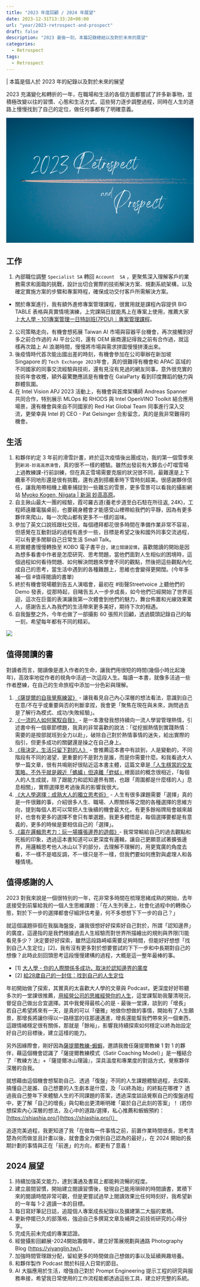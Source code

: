 ```yaml
---
title: "2023 年度回顧 / 2024 年展望"
date: 2023-12-31T13:33:28+08:00
url: "year/2023-retrospect-and-prospect"
draft: false
description: "2023 最後一刻，本篇記錄總結以及對於未來的展望"
categories:
  - Retrospect
tags:
  - Retrospect
---
```


| 本篇是個人於 2023 年的紀錄以及對於未來的展望 

2023 充滿變化和轉折的一年，在職場和生活的各個方面都嘗試了許多新事物，並積極改變以往的習慣、心態和生活方式，這些努力逐步調整過程，同時在人生的道路上慢慢找到了自己的定位，做任何事都有了明確意義。

![](images/2023-reospect-prospect.png)


## 工作
1. 內部職位調整 `Specialist SA` 轉回 `Account  SA` ，更聚焦深入理解客戶的業務需求和面臨的挑戰，設計出切合實際的技術解決方案、規劃系統架構，以及確定實施方案的步驟和專案時程，確保成功交付客戶所需解決方案。
  - 關於專案進行，我有額外進修專案管理課程，很實用就是課程內容提供 BIG TABLE 表格與真實情境演練，上完課隔日就能馬上在專案上使用，推薦大家上[大人學 - 101專案管理一日特訓班(7PDU)｜專案管理課程](https://shop.darencademy.com/product/view/id/1)。
2. 公司策略走向，有機會想拓展 Taiwan AI 市場與容器平台機會，再次接觸到好多之前合作過的 AI 平台公司，還有 OEM 廠商還記得我之前有合作過，就這樣再次踏上 AI 浪潮時間，慢慢將市場與需求拼圖慢慢拼湊出來。
3. 後疫情時代首次能出國出差的時刻，有機會參加在公司舉辦在新加坡 Singapore 的 `Tech Exchange 2023`年會，真的很難得有機會和 APAC 區域的不同國家的同事交流經驗與技術，還有見沒有見過的網友同事，意外很充實的技術年會收穫，額外最驚艷應該是有機會在 GalaParty 看到印度舞蹈的魅力與群體氛圍。
4. 在 Intel Vision APJ 2023 活動上，有機會與首席架構師 Andreas Spanner 共同合作，特別展示 MLOps 和 RHODS 與 Intel OpenVINO Toolkit 結合應用場景，還有機會與來自不同國家的 Red Hat Global Team 同事進行深入交流，更榮幸與 Intel 的 CEO - Pat Gelsinger 合影留念，真的是我非常難得的機會。

## 生活
1. 和夥伴約定 3 年前的滑雪計畫，終於這次疫情後出團成功，我的第一個雪季來到`新潟-妙高高原滑雪`，真的很不一樣的體驗。雖然出發前有大夥去小叮噹雪場上過教練課-行前訓練，但在真正雪場需要克服的狀況很不同，最難還是上下纜車不同地形還是很有挑戰，還有遇到搭纜車時下雪時刻超美。很感謝夥伴信任，讓我用帶相機上纜車捕捉到一些難忘的雪景，更多雪景可以看我的攝影網站 [Myoko Kogen, Niigata | 新潟 妙高高原](https://yiyanglin.tw/myoko-kogen)。
2. 自主揪山最大一團的經驗，霞可羅古道(養老步道至白石駐在所往返, 24K)，工程師遠離電腦桌前，也要親身體會才能感受山裡帶給我們的平靜，因為有更多夥伴來爬山，每一次爬山都有更多不一樣的滋味。
3. 參加了英文口說班跟社交班，每個禮拜都花很多時間在準備作業非常不容易，但感覺在互動對話的過程有進步一些，目標是希望之後和國外同事交流過程，可以有更多閒聊自己日常生活 Small Talk。
4. 把實體書慢慢轉換至 KOBO 電子書平台，`建立閱讀習慣`，喜歡閱讀的開始是因為想多看書中作者是怎麼研究、思考問題，當他們面對人生相似的困境時，這個過程如何看待問題、如何解決問題來學會不同的觀點，然後把這些觀點內化成自己的思考，當生活中遇到的各種難題上，思維也會變得更開闊。(今年多補一個 #值得閱讀的書單)
5. 終於有機會現場聽到告五人演唱會，最初在 #街聲Streetvoice 上聽他們的 Demo 發表，從那時起，目睹告五人一步步成長，如今他們已經開始了世界巡迴，這次在巨蛋的表演讓我第一次體會到他們的魅力，舞台佈置和光線效果驚人，感謝告五人為我們的生活帶來更多美好，期待下次的相遇。
6. 自我盤整之外，今年也做了一部攝影 60 張照片回顧，透過鏡頭記錄自己的每一刻，希望每年都有不同的精彩。

![](https://lh3.googleusercontent.com/pw/ABLVV8437oxFfJxVTn0hWIP7nBHfFD5zLR4CNGvlW1OmZFRIfuJ9e6W9W7TJXdXJHcJtRrmmxJhSQJpF9KydzLF2pGDclQ5ASGrMMeyDl4QLrcOxKZ7WYFXSsMJaYTveG2Ilwi5zV5WqTh_TvzxCV3xyvjDwlA=w1620-h1080-s-no-gm?authuser=0)


## 值得閱讀的書

對讀者而言，閱讀像是進入作者的生命，讓我們用很短的時間(幾個小時比起幾年)，高效率地從作者的視角中活過一次這段人生。每讀一本書，就像多活過一些作者歷練，在自己的生命旅程中添加一分色彩與理解。

1. [《薩提爾的自我覺察練習》](https://www.kobo.com/tw/zh/ebook/ciEj3oHWiz6lqsEMxBVjQw) - 讓我看見自己內心深層的想法看法，意識到自己在意/不在乎或重要與否的判斷拿捏，我會更「聚焦在現在與未來，詢問過去是了解行為模式、成功/失敗經驗」。
2. [《一流的人如何駕馭自我》](https://www.kobo.com/tw/zh/ebook/5RiVxFucFjSJtK2j553IXg) - 是一本激發我想持續向一流人學習管理熱情，引述書中有一個章節標題，我真的非常喜歡的說法：「從挖掘熱情到實踐熱情：需要的是按部就班到全力以赴」，破除自己對於熱情事情的迷失，給出實際的指引，但更多成功的關鍵還是操之在自己身上。
3. [《我決定，生活只留下對的人》](https://kobo.com/tw/zh/ebook/urMA32eJMTSmIJXnnLLCiw) - 會推薦這本書中有談到，人是變動的，不同階段有不同的渴望，更重要的不是對方是誰，而是你需要什麼。和我看過大人學一篇文章，很有共鳴剛好很貼近這本書主體，這篇文章是[「人生穩當的交友策略，不外乎就是親近「螞蟻」但遠離「蚱蜢」](https://www.darencademy.com/article/view/id/16754)裡面談的概念很相近，「每個人的人生成就，除了跟能力和認知邊界有關，也跟「周圍都是什麼樣的人」息息相關」，實際選擇思考過後真的影響我很大。
4. [《大人學選擇：成熟大人的獨立思考術》](https://www.kobo.com/tw/zh/ebook/TGUP4inhczCwag4Oq0uwsQ) - 人生有很多課題需要「選擇」真的是一件很難的事，介紹很多人生、職場、人際關係等之間的各種選擇的思維方向，提到每個人若可以常把人生後續的機會最大化，有更多餘裕牌局會越來越好，也會有更多的選擇不會只有單選題，我更多體悟是，每個選擇要都是有意義的，更多的時候是要相信自己的「選擇」。
5. [《贏在邏輯思考力：玩一場擴張邊界的遊戲》](https://www.kobo.com/tw/zh/ebook/CvoePbm2wjesiaHTXe6EBg )- 我常常輸給自己的過去觀點和死板的印象，透過這本書知道可以更深度有邏輯，讓自己更願意試著擴張邊界，用邏輯思考他人冰山以下的部分，去理解不理解的，用更寬廣的角度去看，不一樣不是唱反調，不一樣只是不一樣，但我們要如何應對與處理人和各種情境。


## 值得感謝的人

2023 對我來說是一個很特別的一年，花非常多時間在梳理思緒成熟的開始，去年底接受到前輩給我的一個人生思維課題：「在人生列車上，社會化過程中的轉換心態，對於下一步的選擇都會仔細評估考量，何不多想想下下一步的自己？」

就這個議題徘徊在我腦海盤旋，讓我很想好好探索好自己對於，所謂「認知邊界」的廣度，這邊指的是我們根據過去人生經驗而對世界所描繪出的規則與界限[1]能看見多少？ 決定要好好探索，雖然這段路崎嶇需要足夠時間，但能好好想想「找到自己人生定位」[2]，我有沒有更多對於想要嘗試的下下一步和中長期對自己的想像？此時此刻回頭思考這段慢慢建構的過程，大概是這一整年最棒的事。

- [1] [大人學 - 你的人際關係多成功，取決於認知邊界的廣度](https://www.darencademy.com/article/view/id/16525)
- [2] [給28歲自己的一封信：找到自己的人生定位](https://womany.net/read/article/11211)

年初開始做了探索，其實真的太喜歡大人學的文章與 Podcast，更深度好好聆聽多次的一堂課很推薦，[用經營公司的思維經營你的人生](https://shop.darencademy.com/product/view/id/116)，這堂課幫助我釐清現況，督促自己做出合宜選擇。其中我覺得最核心的是 - 最後一堂課，談到的「增長」若自己希望將來有一天，是真的可以「優雅」地做你想做的事情，開始有了人生願景，那增長將讓你得以一路穩當的往那邊邁進，增長還能幫我們帶來另一個東西，這跟情緒穩定很有關係，那就是「餘裕」，影響我持續探索如何穩定以終為始設定好自己的目標後，建立這樣的能力。

另外因緣際會，剛好因為[薩提爾教練-蝦蝦](https://www.instagram.com/shiashia.pro/)，邀請我擔任薩提爾教練 1 對 1 的夥伴，藉這個機會認識了「薩提爾教練模式（Satir Coaching Model）」是一種結合了『教練方法』+『薩提爾冰山理論』，深具溫度和專業度的對話方式，覺察夥伴深層的自我。

就想藉由這個機會想幫助自己、透過「復盤」不同的人生課題體驗過程，去探索、搞懂自己是誰、自己想要的人生劇本是什麼，及「以終為始」的終點在哪裡？ 透過我自己整年下來體驗人生的不同課題的答案，透過深度談話覺察自己的復盤過程中，更了解「自己的增長」與勾勒出更清晰明確「屬於自己此刻的答案」！ (若你想探索內心深層的想法，及心中的道路/選擇，私心推薦和蝦蝦預約：[https://shiashia.pro/](https://shiashia.pro/)）

追逐完美過程，我更知道了我「在做每一件事情之前，前置作業時間很長，思考清楚為何而做並且計畫以後，就會盡全力做到自己認為的最好」，在 2024 開始的長期計劃的事情與正在「前進」的方向，都更有了意義！

## 2024 展望
1. 持續加強英文能力，達到溝通及書寫上都能夠流暢的程度。
2. 建立晨間習慣，開始建立閱讀習慣後，發現自己能用瑣碎的時間讀書，累積下來的閱讀時間非常可觀，但是更嘗試過早上閱讀效果比任何時刻好，我希望新的一年每 1-2 週讀一本的目標。
3. 每日寫好筆記日誌，追蹤個人專案成長紀錄以及擴建第二大腦的累積。
2. 更新停擺已久的部落格，強迫自己多撰寫文章及補齊之前技術研究的心得分享。
3. 完成先前未完成的專業認證。
4. 經營攝影回顧展-2024開始籌備年，建立好策展規劃與通路 Photography Blog (https://yiyanglin.tw/)。
5. 加強時間管理跟分配，留給更多的時間做自己想做的事以及延續興趣培養。
6. 和夥伴製作 Podcast 關於科技人日常的節目。
7. AI 大腦應用於生活，增強自己對於 Prompt Engineering 提示工程的研究與服務串接，希望我日常使用的工作流程能都透過這些工具，建立好完整的系統。

